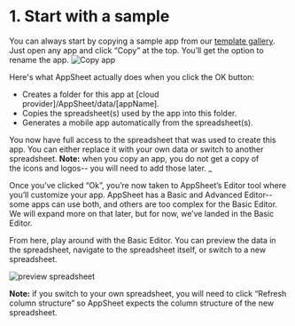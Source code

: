 # 1\. Start with a sample 

You can always start by copying a sample app from our [template
gallery](https://www.appsheet.com/template/Gallery). Just open any app and
click “Copy” at the top. You’ll get the option to rename the app.
![Copy app](../article_attachments/204739768/Screen_Shot_2016-01-05_at_3.43.06_PM.png)

Here's what AppSheet actually does when you click the OK button:

  * Creates a folder for this app at [cloud provider]/AppSheet/data/[appName].
  * Copies the spreadsheet(s) used by the app into this folder.
  * Generates a mobile app automatically from the spreadsheet(s).

You now have full access to the spreadsheet that was used to create this app.
You can either replace it with your own data or switch to another spreadsheet.
**Note:** when you copy an app, you do not get a copy of the icons and logos--
you will need to add those later. _

Once you’ve clicked “Ok”, you’re now taken to AppSheet’s Editor tool where
you’ll customize your app. AppSheet has a Basic and Advanced Editor-- some
apps can use both, and others are too complex for the Basic Editor. We will
expand more on that later, but for now, we’ve landed in the Basic Editor.

From here, play around with the Basic Editor. You can preview the data in the
spreadsheet, navigate to the spreadsheet itself, or switch to a new
spreadsheet.

![preview spreadsheet](../article_attachments/204739798/Screen_Shot_2016-01-05_at_3.44.10_PM.png)

**Note:** if you switch to your own spreadsheet, you will need to click “Refresh column structure” so AppSheet expects the column structure of the new spreadsheet.
